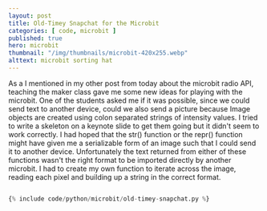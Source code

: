 ```yaml
---
layout: post
title: Old-Timey Snapchat for the Microbit
categories: [ code, microbit ]
published: true
hero: microbit
thumbnail: "/img/thumbnails/microbit-420x255.webp"
alttext: microbit sorting hat
---
```


As a I mentioned in my other post from today about the microbit radio API, teaching the maker class gave me some new 
ideas for playing with the microbit. One of the students asked me if it was possible, since we could send text to 
another device, could we also send a picture because Image objects are created using colon separated strings of 
intensity values. I tried to write a skeleton on a keynote slide to get them going but it didn't seem to work 
correctly. I had hoped that the str() function or the repr() function might have given me a serializable form 
of an image such that I could send it to another device. Unfortunately the text returned from either of these 
functions wasn't the right format to be imported directly by another microbit. I had to create my own function to iterate 
across the image, reading each pixel and building up a string in the correct format.

```python

{% include code/python/microbit/old-timey-snapchat.py %}

```
